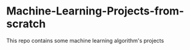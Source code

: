 # Machine-Learning-Projects-from-scratch
This repo contains some machine learning algorithm's projects
